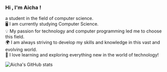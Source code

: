 ### Hi , I'm Aicha !   
 a student in the field of computer science.<br/>
 🖥️ I am currently studying Computer Science.<br/>
 💡 My passion for technology and computer programming led me to choose this field.<br/>
 🌍 I am always striving to develop my skills and knowledge in this vast and evolving world.<br/>
 🚀 I love learning and exploring everything new in the world of technology!<br/>


![Aicha's GitHub stats](https://github-readme-stats.vercel.app/api?username=Echchafiai-aicha&show_icons=true&theme=radical)
